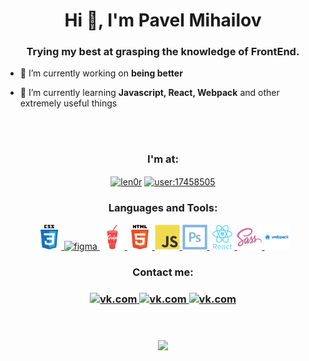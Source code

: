 <h1 align="center">Hi 👋, I'm Pavel Mihailov</h1>
<h3 align="center">Trying my best at grasping the knowledge of FrontEnd.</h3>



- 🔭 I’m currently working on **being better**

- 🌱 I’m currently learning **Javascript, React, Webpack** and other extremely useful things

</br>
</br>

<h3 align="center">I'm at:</h3>
<p align="center">
<a href="https://codepen.io/len0r" target="blank"><img align="center" src="https://raw.githubusercontent.com/rahuldkjain/github-profile-readme-generator/master/src/images/icons/Social/codepen.svg" alt="len0r" height="30" width="40" /></a>
<a href="https://stackoverflow.com/users/17458505/svygzhryr" target="blank"><img align="center" src="https://raw.githubusercontent.com/rahuldkjain/github-profile-readme-generator/master/src/images/icons/Social/stack-overflow.svg" alt="user:17458505" height="30" width="40" /></a>
</p>

<h3 align="center">Languages and Tools:</h3>
<p align="center"> <a href="https://www.w3schools.com/css/" target="_blank" rel="noreferrer"> <img src="https://raw.githubusercontent.com/devicons/devicon/master/icons/css3/css3-original-wordmark.svg" alt="css3" width="40" height="40"/> </a> <a href="https://www.figma.com/" target="_blank" rel="noreferrer"> <img src="https://www.vectorlogo.zone/logos/figma/figma-icon.svg" alt="figma" width="40" height="40"/> </a> <a href="https://gulpjs.com" target="_blank" rel="noreferrer"> <img src="https://raw.githubusercontent.com/devicons/devicon/master/icons/gulp/gulp-plain.svg" alt="gulp" width="40" height="40"/> </a> <a href="https://www.w3.org/html/" target="_blank" rel="noreferrer"> <img src="https://raw.githubusercontent.com/devicons/devicon/master/icons/html5/html5-original-wordmark.svg" alt="html5" width="40" height="40"/> </a> <a href="https://developer.mozilla.org/en-US/docs/Web/JavaScript" target="_blank" rel="noreferrer"> <img src="https://raw.githubusercontent.com/devicons/devicon/master/icons/javascript/javascript-original.svg" alt="javascript" width="40" height="40"/> </a> <a href="https://www.photoshop.com/en" target="_blank" rel="noreferrer"> <img src="https://raw.githubusercontent.com/devicons/devicon/master/icons/photoshop/photoshop-line.svg" alt="photoshop" width="40" height="40"/> </a> <a href="https://reactjs.org/" target="_blank" rel="noreferrer"> <img src="https://raw.githubusercontent.com/devicons/devicon/master/icons/react/react-original-wordmark.svg" alt="react" width="40" height="40"/> </a> <a href="https://sass-lang.com" target="_blank" rel="noreferrer"> <img src="https://raw.githubusercontent.com/devicons/devicon/master/icons/sass/sass-original.svg" alt="sass" width="40" height="40"/> </a> <a href="https://webpack.js.org" target="_blank" rel="noreferrer"> <img src="https://raw.githubusercontent.com/devicons/devicon/d00d0969292a6569d45b06d3f350f463a0107b0d/icons/webpack/webpack-original-wordmark.svg" alt="webpack" width="40" height="40"/> </a> </p>

<h3 align="center">Contact me:</h3>

<h3 align="center">
    <a  href="https://vk.com/uebox">
     <img src="https://upload.wikimedia.org/wikipedia/commons/2/21/VK.com-logo.svg" width="40" height="40" alt="vk.com">
   </a>
  
  <a  href="https://t.me/svygzhryr">
     <img src="https://upload.wikimedia.org/wikipedia/commons/8/83/Telegram_2019_Logo.svg" width="40" height="40" alt="vk.com">
   </a>
  
  <a  href="https://www.linkedin.com/in/pavel-mihailov-174319226/">
     <img src="https://upload.wikimedia.org/wikipedia/commons/c/c9/Linkedin.svg" width="40" height="40" alt="vk.com">
   </a>
 </h3>


</br>
<h3 align="center">
<a href="https://www.codewars.com/users/Svygzhryr">
    <img src="https://www.codewars.com/users/Svygzhryr/badges/large">
</a>
</h3>











